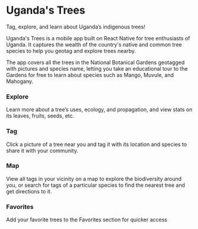 # Uganda's Trees

Tag, explore, and learn about Uganda’s indigenous trees! 

Uganda's Trees is a mobile app built on React Native for tree enthusiasts of Uganda. It captures the wealth of the country's native 
and common tree species to help you geotag and explore trees nearby.

The app covers all the trees in the National Botanical Gardens geotagged with pictures and species name,
letting you take an educational tour to the Gardens for free to learn about species such as Mango, Muvule, and Mahogany.

### Explore

Learn more about a tree’s uses, ecology, and propagation, and view stats on its leaves, fruits, seeds, etc. 

### Tag

Click a picture of a tree near you and tag it with its location and species to share it with your community. 

### Map 
View all tags in your vicinity on a map to explore the biodiversity around you, or search for tags of a particular species to find the nearest tree and get directions to it.

### Favorites

Add your favorite trees to the Favorites section for quicker access



